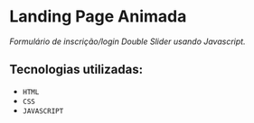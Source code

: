 # Landing Page Animada 

_Formulário de inscrição/login Double Slider usando Javascript._

## Tecnologias utilizadas: 

- `HTML`
- `CSS`
- `JAVASCRIPT`

